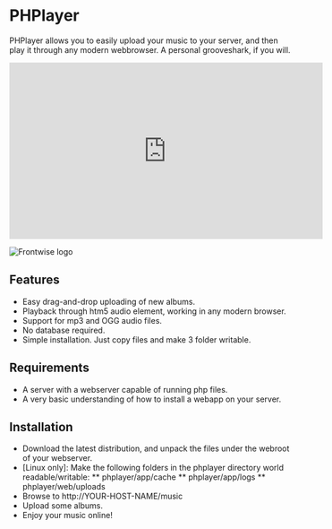PHPlayer
========

PHPlayer allows you to easily upload your music to your server, and then play it through any modern webbrowser.
A personal grooveshark, if you will.

<iframe width="560" height="315" src="http://www.youtube.com/embed/ju0aGmaRQ_4" frameborder="0" allowfullscreen></iframe>

![Frontwise logo](http://frontwise.com/img/logo.png)

Features
--------

* Easy drag-and-drop uploading of new albums.
* Playback through htm5 audio element, working in any modern browser.
* Support for mp3 and OGG audio files.
* No database required.
* Simple installation. Just copy files and make 3 folder writable.

Requirements
------------

* A server with a webserver capable of running php files.
* A very basic understanding of how to install a webapp on your server.

Installation
------------

* Download the latest distribution, and unpack the files under the webroot of your webserver.
* [Linux only]: Make the following folders in the phplayer directory world readable/writable:
** phplayer/app/cache
** phplayer/app/logs
** phplayer/web/uploads
* Browse to http://YOUR-HOST-NAME/music
* Upload some albums.
* Enjoy your music online!